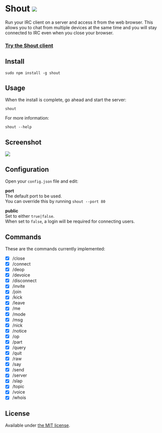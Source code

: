 # Shout [![](https://badge.fury.io/js/shout.png)](https://www.npmjs.org/package/shout)

Run your IRC client on a server and access it from the web browser. This allows you to chat from multiple devices at the same time and you will stay connected to IRC even when you close your browser.

### [Try the Shout client](http://shout-irc.com:9000/)

## Install

```
sudo npm install -g shout
```

## Usage

When the install is complete, go ahead and start the server:

```
shout
```

For more information:
```
shout --help
```

## Screenshot

![](https://raw.github.com/erming/shout/master/screenshots/shout.png)

## Configuration

Open your `config.json` file and edit:

__port__  
The default port to be used.  
You can override this by running `shout --port 80`

__public__  
Set to either `true|false`.  
When set to `false`, a login will be required for connecting users.

## Commands

These are the commands currently implemented:

- [x] /close
- [x] /connect
- [x] /deop
- [x] /devoice
- [x] /disconnect
- [x] /invite
- [x] /join
- [x] /kick
- [x] /leave
- [x] /me
- [x] /mode
- [x] /msg
- [x] /nick
- [x] /notice
- [x] /op
- [x] /part
- [x] /query
- [x] /quit
- [x] /raw
- [x] /say
- [x] /send
- [x] /server
- [x] /slap
- [x] /topic
- [x] /voice
- [x] /whois

## License

Available under [the MIT license](http://mths.be/mit).
